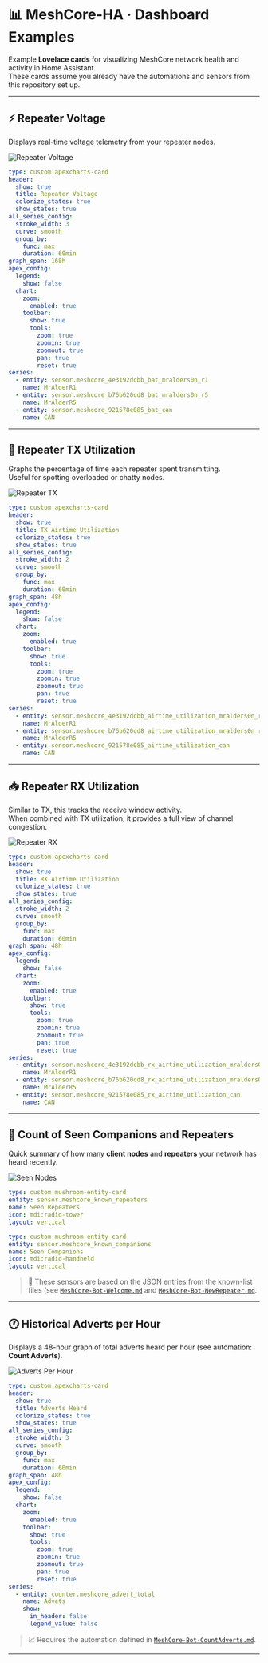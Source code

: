 # 📊 MeshCore-HA · Dashboard Examples

Example **Lovelace cards** for visualizing MeshCore network health and activity in Home Assistant.  
These cards assume you already have the automations and sensors from this repository set up.

---

## ⚡ Repeater Voltage

Displays real-time voltage telemetry from your repeater nodes.

![Repeater Voltage](Images/Repeater_Voltage.png)

```yaml
type: custom:apexcharts-card
header:
  show: true
  title: Repeater Voltage
  colorize_states: true
  show_states: true
all_series_config:
  stroke_width: 3
  curve: smooth
  group_by:
    func: max
    duration: 60min
graph_span: 168h
apex_config:
  legend:
    show: false
  chart:
    zoom:
      enabled: true
    toolbar:
      show: true
      tools:
        zoom: true
        zoomin: true
        zoomout: true
        pan: true
        reset: true
series:
  - entity: sensor.meshcore_4e3192dcbb_bat_mralders0n_r1
    name: MrAlderR1
  - entity: sensor.meshcore_b76b620cd8_bat_mralders0n_r5
    name: MrAlderR5
  - entity: sensor.meshcore_921578e085_bat_can
    name: CAN
```

---

## 📡 Repeater TX Utilization

Graphs the percentage of time each repeater spent transmitting.  
Useful for spotting overloaded or chatty nodes.

![Repeater TX](Images/Repeater_TX.png)

```yaml
type: custom:apexcharts-card
header:
  show: true
  title: TX Airtime Utilization
  colorize_states: true
  show_states: true
all_series_config:
  stroke_width: 2
  curve: smooth
  group_by:
    func: max
    duration: 60min
graph_span: 48h
apex_config:
  legend:
    show: false
  chart:
    zoom:
      enabled: true
    toolbar:
      show: true
      tools:
        zoom: true
        zoomin: true
        zoomout: true
        pan: true
        reset: true
series:
  - entity: sensor.meshcore_4e3192dcbb_airtime_utilization_mralders0n_r1
    name: MrAlderR1
  - entity: sensor.meshcore_b76b620cd8_airtime_utilization_mralders0n_r5
    name: MrAlderR5
  - entity: sensor.meshcore_921578e085_airtime_utilization_can
    name: CAN
```

---

## 📥 Repeater RX Utilization

Similar to TX, this tracks the receive window activity.  
When combined with TX utilization, it provides a full view of channel congestion.

![Repeater RX](Images/Repeater_RX.png)

```yaml
type: custom:apexcharts-card
header:
  show: true
  title: RX Airtime Utilization
  colorize_states: true
  show_states: true
all_series_config:
  stroke_width: 2
  curve: smooth
  group_by:
    func: max
    duration: 60min
graph_span: 48h
apex_config:
  legend:
    show: false
  chart:
    zoom:
      enabled: true
    toolbar:
      show: true
      tools:
        zoom: true
        zoomin: true
        zoomout: true
        pan: true
        reset: true
series:
  - entity: sensor.meshcore_4e3192dcbb_rx_airtime_utilization_mralders0n_r1
    name: MrAlderR1
  - entity: sensor.meshcore_b76b620cd8_rx_airtime_utilization_mralders0n_r5
    name: MrAlderR5
  - entity: sensor.meshcore_921578e085_rx_airtime_utilization_can
    name: CAN
```

---

## 👥 Count of Seen Companions and Repeaters

Quick summary of how many **client nodes** and **repeaters** your network has heard recently.

![Seen Nodes](Images/SeenNodes.png)

```yaml
type: custom:mushroom-entity-card
entity: sensor.meshcore_known_repeaters
name: Seen Repeaters
icon: mdi:radio-tower
layout: vertical
```

```yaml
type: custom:mushroom-entity-card
entity: sensor.meshcore_known_companions
name: Seen Companions
icon: mdi:radio-handheld
layout: vertical
```

> 🧮 These sensors are based on the JSON entries from the known-list files (see [`MeshCore-Bot-Welcome.md`](MeshCore-Bot-Welcome.md) and [`MeshCore-Bot-NewRepeater.md`](MeshCore-Bot-NewRepeater.md).



---

## 🕐 Historical Adverts per Hour

Displays a 48-hour graph of total adverts heard per hour (see automation: **Count Adverts**).

![Adverts Per Hour](Adverts_Hourly.png)

```yaml
type: custom:apexcharts-card
header:
  show: true
  title: Adverts Heard
  colorize_states: true
  show_states: true
all_series_config:
  stroke_width: 3
  curve: smooth
  group_by:
    func: max
    duration: 60min
graph_span: 48h
apex_config:
  legend:
    show: false
  chart:
    zoom:
      enabled: true
    toolbar:
      show: true
      tools:
        zoom: true
        zoomin: true
        zoomout: true
        pan: true
        reset: true
series:
  - entity: counter.meshcore_advert_total
    name: Advets
    show:
      in_header: false
      legend_value: false
```

> 📈 Requires the automation defined in [`MeshCore-Bot-CountAdverts.md`](MeshCore-Bot-CountAdverts.md).

---
